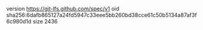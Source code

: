 version https://git-lfs.github.com/spec/v1
oid sha256:6dafb865127a24fd5947c33eee5bb260bd38cce61c50b5134a87af3f6c980d1d
size 2436
